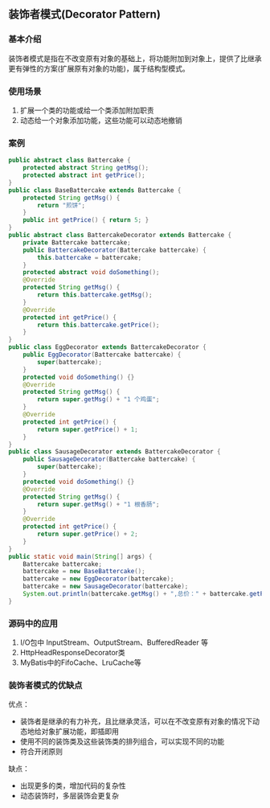 ## 装饰者模式(Decorator Pattern)

### 基本介绍

装饰者模式是指在不改变原有对象的基础上，将功能附加到对象上，提供了比继承更有弹性的方案(扩展原有对象的功能)，属于结构型模式。

### 使用场景

1. 扩展一个类的功能或给一个类添加附加职责
2. 动态给一个对象添加功能，这些功能可以动态地撤销 

### 案例

```java
public abstract class Battercake {
    protected abstract String getMsg();
    protected abstract int getPrice();
}
public class BaseBattercake extends Battercake {
    protected String getMsg() {
        return "煎饼";
    }
    public int getPrice() { return 5; }
}
public abstract class BattercakeDecorator extends Battercake {
    private Battercake battercake;
    public BattercakeDecorator(Battercake battercake) {
        this.battercake = battercake;
    }
    protected abstract void doSomething();
    @Override
    protected String getMsg() {
        return this.battercake.getMsg();
    }
    @Override
    protected int getPrice() {
        return this.battercake.getPrice();
    }
} 
public class EggDecorator extends BattercakeDecorator {
    public EggDecorator(Battercake battercake) {
        super(battercake);
    }
    protected void doSomething() {}
    @Override
    protected String getMsg() {
        return super.getMsg() + "1 个鸡蛋";
    }
    @Override
    protected int getPrice() {
        return super.getPrice() + 1;
    }
}
public class SausageDecorator extends BattercakeDecorator {
    public SausageDecorator(Battercake battercake) {
        super(battercake);
    }
    protected void doSomething() {}
    @Override
    protected String getMsg() {
        return super.getMsg() + "1 根香肠";
    }
    @Override
    protected int getPrice() {
        return super.getPrice() + 2;
    }
}
public static void main(String[] args) {
    Battercake battercake;
    battercake = new BaseBattercake();
    battercake = new EggDecorator(battercake);
    battercake = new SausageDecorator(battercake);
    System.out.println(battercake.getMsg() + ",总价：" + battercake.getPrice());
}
```

### 源码中的应用

1. I/O包中 InputStream、OutputStream、BufferedReader 等
2. HttpHeadResponseDecorator类
3. MyBatis中的FifoCache、LruCache等

### 装饰者模式的优缺点

优点：

+ 装饰者是继承的有力补充，且比继承灵活，可以在不改变原有对象的情况下动态地给对象扩展功能，即插即用
+ 使用不同的装饰类及这些装饰类的排列组合，可以实现不同的功能
+ 符合开闭原则

缺点：

+ 出现更多的类，增加代码的复杂性
+ 动态装饰时，多层装饰会更复杂